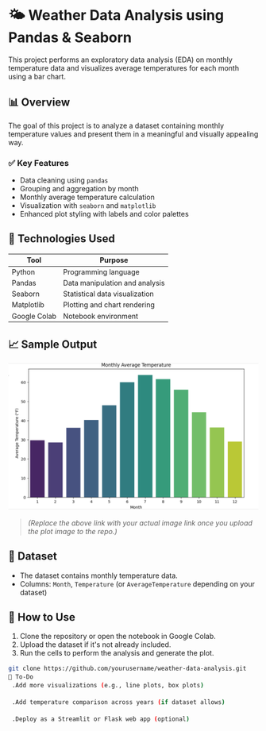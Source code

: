 # 🌤️ Weather Data Analysis using Pandas & Seaborn

This project performs an exploratory data analysis (EDA) on monthly temperature data and visualizes average temperatures for each month using a bar chart.

## 📊 Overview

The goal of this project is to analyze a dataset containing monthly temperature values and present them in a meaningful and visually appealing way.

### ✅ Key Features
- Data cleaning using `pandas`
- Grouping and aggregation by month
- Monthly average temperature calculation
- Visualization with `seaborn` and `matplotlib`
- Enhanced plot styling with labels and color palettes

## 🔧 Technologies Used

| Tool        | Purpose                          |
|-------------|----------------------------------|
| Python      | Programming language             |
| Pandas      | Data manipulation and analysis   |
| Seaborn     | Statistical data visualization   |
| Matplotlib  | Plotting and chart rendering     |
| Google Colab| Notebook environment             |

## 📈 Sample Output

![Monthly Avg Temperature Plot](https://github.com/Bhavaniputti/WeatherData_Analysis/blob/main/sample_plot.png)

> *(Replace the above link with your actual image link once you upload the plot image to the repo.)*

## 📁 Dataset

- The dataset contains monthly temperature data.
- Columns: `Month`, `Temperature` (or `AverageTemperature` depending on your dataset)

## 🚀 How to Use

1. Clone the repository or open the notebook in Google Colab.
2. Upload the dataset if it's not already included.
3. Run the cells to perform the analysis and generate the plot.

```bash
git clone https://github.com/yourusername/weather-data-analysis.git
📌 To-Do
 .Add more visualizations (e.g., line plots, box plots)

 .Add temperature comparison across years (if dataset allows)

 .Deploy as a Streamlit or Flask web app (optional)
